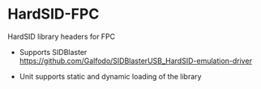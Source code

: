 # HardSID-FPC
HardSID library headers for FPC

* Supports SIDBlaster
  https://github.com/Galfodo/SIDBlasterUSB_HardSID-emulation-driver

* Unit supports static and dynamic loading of the library
